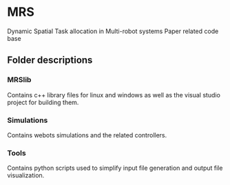 # MRS
Dynamic Spatial Task allocation in Multi-robot systems
Paper related code base

## Folder descriptions
### MRSlib
Contains c++ library files for linux and windows as well as the visual studio project for building them.
### Simulations
Contains webots simulations and the related controllers.
### Tools
Contains python scripts used to simplify input file generation and output file visualization.

